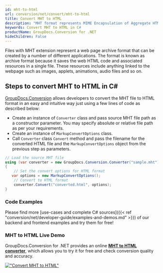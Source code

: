 ```yaml
---
id: mht-to-html
url: conversion/net/convert/mht-to-html
title: Convert MHT to HTML
description: "MHT format represents MIME Encapsulation of Aggregate HTML with .mht extension. Learn how to convert MHT to HTML file programmatically in C# language using GroupDocs.Conversion for .NET library."
keywords: Convert MHT to HTML in C#
productName: GroupDocs.Conversion for .NET
hideChildren: False
---
```


Files with MHT extension represent a web page archive format that can be created by a number of different applications. The format is known as archive format because it saves the web HTML code and associated resources in a single file. These resources include anything linked to the webpage such as images, applets, animations, audio files and so on.

## Steps to convert MHT to HTML in C#

[GroupDocs.Conversion](https://products.groupdocs.com/conversion/net) allows developers to convert the MHT file to HTML format in an easy and intuitive way just using a few lines of code as described below:

* Create an instance of `Converter` class and pass source MHT file path as a constructor parameter. You may specify absolute or relative file path as per your requirements. 
* Create an instance of `MarkupConvertOptions` class.
* Call `Converter` class `Convert` method and pass the filename for the converted HTML file and the `MarkupConvertOptions` object from the previous step as parameters.

```csharp
// Load the source MHT file
using (var converter = new GroupDocs.Conversion.Converter("sample.mht"))
{
    // Set the convert options for HTML format
   var options = new MarkupConvertOptions();
    // Convert to HTML format
    converter.Convert("converted.html", options);
}
```

### Code Examples

Please find more [use-cases and complete C# sources]({{< ref "conversion/net/developer-guide/examples-and-demos.md" >}}) of our backend and frontend examples and try them for free!

### MHT to HTML Live Demo

GroupDocs.Conversion for .NET provides an online [**MHT to HTML converter**](https://products.groupdocs.app/conversion/mht-to-html), which allows you to try it for free and check conversion quality and accuracy.

[!["Convert MHT to HTML"](conversion/net/images/convert-to-html/convert-mht-to-html.png)](https://products.groupdocs.app/conversion/mht-to-html)